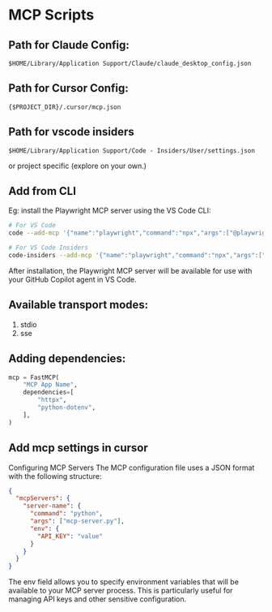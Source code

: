 # MCP Scripts

## Path for Claude Config:


`$HOME/Library/Application Support/Claude/claude_desktop_config.json`


## Path for Cursor Config:
`{$PROJECT_DIR}/.cursor/mcp.json`


## Path for vscode insiders
`$HOME/Library/Application Support/Code - Insiders/User/settings.json`

or project specific (explore on your own.)

## Add from CLI
Eg: install the Playwright MCP server using the VS Code CLI:

```bash
# For VS Code
code --add-mcp '{"name":"playwright","command":"npx","args":["@playwright/mcp@latest"]}'
```

```bash
# For VS Code Insiders
code-insiders --add-mcp '{"name":"playwright","command":"npx","args":["@playwright/mcp@latest"]}'
```

After installation, the Playwright MCP server will be available for use with your GitHub Copilot agent in VS Code.

## Available transport modes:

1. stdio
2. sse

## Adding dependencies:

```python
mcp = FastMCP(
    "MCP App Name",
    dependencies=[
        "httpx",
        "python-dotenv",
    ],
)
```

## Add mcp settings in cursor


Configuring MCP Servers
The MCP configuration file uses a JSON format with the following structure:

```json
{
  "mcpServers": {
    "server-name": {
      "command": "python",
      "args": ["mcp-server.py"],
      "env": {
        "API_KEY": "value"
      }
    }
  }
}
```
The env field allows you to specify environment variables that will be available to your MCP server process. This is particularly useful for managing API keys and other sensitive configuration.